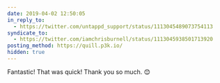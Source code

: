 ```yaml
---
date: 2019-04-02 12:50:05
in_reply_to:
  - https://twitter.com/untappd_support/status/1113045489073754113
syndicate_to:
  - https://twitter.com/iamchrisburnell/status/1113045938501713920
posting_method: https://quill.p3k.io/
hidden: true
---
```


Fantastic! That was quick! Thank you so much. 😊
